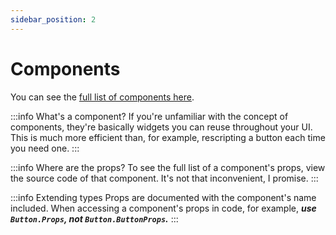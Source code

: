 ```yaml
---
sidebar_position: 2
---
```


# Components

You can see the [full list of components here](/api/base).

:::info What's a component?
  If you're unfamiliar with the concept of components, they're basically widgets you can reuse throughout your UI. This is much more efficient than, for example, rescripting a button each time you need one.
:::

:::info Where are the props?
  To see the full list of a component's props, view the source code of that component. It's not that inconvenient, I promise.
:::

:::info Extending types
  Props are documented with the component's name included. When accessing a component's props in code, for example, ***use `Button.Props`, not `Button.ButtonProps`.***
:::
